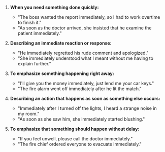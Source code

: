 1. **When you need something done quickly:**
   - "The boss wanted the report immediately, so I had to work overtime to finish it."
   - "As soon as the doctor arrived, she insisted that he examine the patient immediately."

2. **Describing an immediate reaction or response:**
   - "He immediately regretted his rude comment and apologized."
   - "She immediately understood what I meant without me having to explain further."

3. **To emphasize something happening right away:**
   - "I'll give you the money immediately, just lend me your car keys."
   - "The fire alarm went off immediately after he lit the match."

4. **Describing an action that happens as soon as something else occurs:**
   - "Immediately after I turned off the lights, I heard a strange noise in my room."
   - "As soon as she saw him, she immediately started blushing."

5. **To emphasize that something should happen without delay:**
   - "If you feel unwell, please call the doctor immediately."
   - "The fire chief ordered everyone to evacuate immediately."